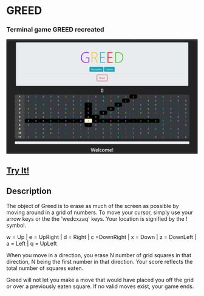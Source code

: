 # GREED
### Terminal game GREED recreated
<a href="https://garrettleising.github.io/GREED/index.html">
  <img src="./static/images/greedPreview.png">
</a>

<a href="https://garrettleising.github.io/GREED/index.html">
  <h2>Try It!</h2>
</a>

## Description

The object of Greed is to erase as much of the
screen as possible by moving around in a grid of
numbers. To move your cursor, simply use your
arrow keys or the the 'wedcxzaq' keys. Your
location is signified by the ! symbol.

w = Up | e = UpRight | d = Right | c =DownRight
| x = Down | z = DownLeft | a = Left | q =
UpLeft

When you move in a direction, you erase N number
of grid squares in that direction, N being the
first number in that direction. Your score
reflects the total number of squares eaten.

Greed will not let you make a move that would
have placed you off the grid or over a
previously eaten square. If no valid moves
exist, your game ends.
